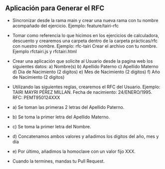 ## Aplicación para Generar el RFC

- Sincronizar desde la rama main y crear una nueva rama con tu nombre acompañado del ejercicio. Ejemplo: feature/tairi-rfc
- Tomar como referencia lo que hicimos en los ejercicios de calculadora, descuento y crearemos una carpeta dentro de la carpeta prácticas/rfc con nuestro nombre. Ejemplo: rfc-tairi
Crear el archivo con tu nombre. Ejemplo rfctairi.js y rfctairi.html
- Crear una aplicación que solicite al Usuario desde la pagina web los siguientes datos: a) Nombre(s) b) Apellido Paterno c) Apellido Materno d) Dia de Nacimiento (2 digitos) e) Mes de Nacimiento (2 digitos) f) Año de Nacimiento (2 digitos)
- Utilizando las siguientes reglas, crearemos el RFC del Usuario. Ejemplo: TAIRI MAYRI PÉREZ MILLAN. Fecha de nacimiento: 24/ENERO/1995. RFC: PEMT950124XXX 
- a) Se toman las primeras 2 letras del Apellido Paterno.
- b) Se toma la primer letra del Apellido Materno. 
- c) Se toma la primer letra del Nombre. 
- d) Concatenamos ambos valores y añadimos los digitos del año, mes y día
- e) Por último, añadimos la homoclave con un valor fijo XXX.

- Cuando la termines, mandas tu Pull Request.
